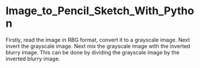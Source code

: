 # Image_to_Pencil_Sketch_With_Python
Firstly, read the image in RBG format, convert it to a grayscale image. Next invert the grayscale image. Next mix the grayscale image with the inverted blurry image. This can be done by dividing the grayscale image by the inverted blurry image.
